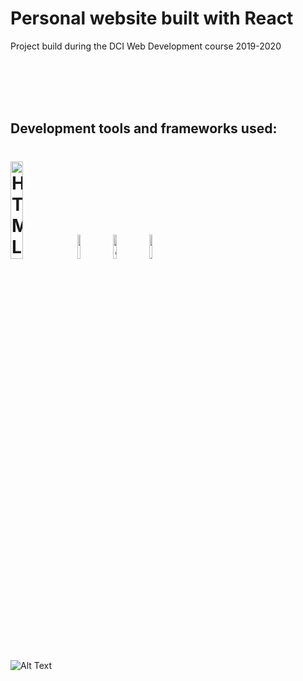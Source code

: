 # Personal website built with React

 Project build during the DCI Web Development course 2019-2020

<br>
<br>
<br>
<br>

## Development tools and frameworks used:

<h1>
<img src="https://imgur.com/T1TApg1.png" alt="HTML, CSS ,JS" width="20%">
<img src="https://imgur.com/fZuu2v0.png" alt="React" width="10%">
<img src="https://imgur.com/plyrZV7.png" alt="Sass" width="10%">
<img src="https://imgur.com/lXP1Rph.png" alt="JSON" width="10%">
</h1>


<!-- <img src="https://media.giphy.com/media/IbOiFIJcSlHW2rgVUa/giphy.gif" alt="Yass" width="50%"> -->
![Alt Text](https://media.giphy.com/media/IbOiFIJcSlHW2rgVUa/giphy.gif)